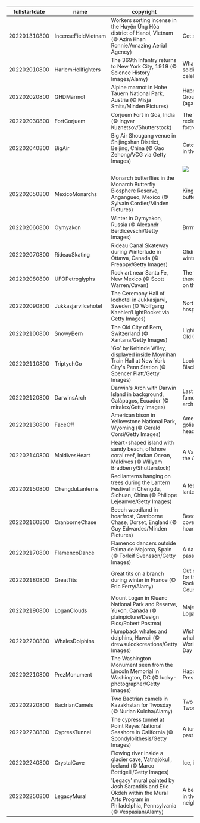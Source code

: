 |fullstartdate|name|copyright|title|image|
|--|--|--|--|--|
202201310800|IncenseFieldVietnam|Workers sorting incense in the Huyện Ứng Hòa district of Hanoi, Vietnam (© Azim Khan Ronnie/Amazing Aerial Agency)|Get set for Tết|![](/en-US/2022/02/202201310800IncenseFieldVietnam.jpg)|
202202010800|HarlemHellfighters|The 369th Infantry returns to New York City, 1919 (© Science History Images/Alamy)|What are these soldiers celebrating?|![](/en-US/2022/02/202202010800HarlemHellfighters.jpg)|
202202020800|GHDMarmot|Alpine marmot in Hohe Tauern National Park, Austria (© Misja Smits/Minden Pictures)|Happy Groundhog Day (again?)!|![](/en-US/2022/02/202202020800GHDMarmot.jpg)|
202202030800|FortCorjuem|Corjuem Fort in Goa, India (© Ingvar Kuznetsov/Shutterstock)|The forest reclaims a fortress|![](/en-US/2022/02/202202030800FortCorjuem.jpg)|
202202040800|BigAir|Big Air Shougang venue in Shijingshan District, Beijing, China (© Gao Zehong/VCG via Getty Images)|Catching big air in the Olympics|![](/en-US/2022/02/202202040800BigAir.jpg)|
||||![](/en-US/2022/02/.jpg)|
202202050800|MexicoMonarchs|Monarch butterflies in the Monarch Butterfly Biosphere Reserve, Angangueo, Mexico (© Sylvain Cordier/Minden Pictures)|King of the butterflies|![](/en-US/2022/02/202202050800MexicoMonarchs.jpg)|
202202060800|Oymyakon|Winter in Oymyakon, Russia (© Alexandr Berdicevschi/Getty Images)|Brrrrrrrr|![](/en-US/2022/02/202202060800Oymyakon.jpg)|
202202070800|RideauSkating|Rideau Canal Skateway during Winterlude in Ottawa, Canada (© Preappy/Getty Images)|Gliding through winter|![](/en-US/2022/02/202202070800RideauSkating.jpg)|
202202080800|UFOPetroglyphs|Rock art near Santa Fe, New Mexico (© Scott Warren/Cavan)|The truth is out there…but not on this rock|![](/en-US/2022/02/202202080800UFOPetroglyphs.jpg)|
202202090800|JukkasjarviIcehotel|The Ceremony Hall of Icehotel in Jukkasjarvi, Sweden (© Wolfgang Kaehler/LightRocket via Getty Images)|Northern hospitality|![](/en-US/2022/02/202202090800JukkasjarviIcehotel.jpg)|
202202100800|SnowyBern|The Old City of Bern, Switzerland (© Xantana/Getty Images)|Lights of the Old City|![](/en-US/2022/02/202202100800SnowyBern.jpg)|
202202110800|TriptychGo|'Go' by Kehinde Wiley, displayed inside Moynihan Train Hall at New York City's Penn Station (© Spencer Platt/Getty Images)|Look up to Black pride|![](/en-US/2022/02/202202110800TriptychGo.jpg)|
202202120800|DarwinsArch|Darwin's Arch with Darwin Island in background, Galápagos, Ecuador (© miralex/Getty Images)|Last days of a famous sea arch|![](/en-US/2022/02/202202120800DarwinsArch.jpg)|
202202130800|FaceOff|American bison in Yellowstone National Park, Wyoming (© Gerald Corsi/Getty Images)|American goliaths go head-to-head|![](/en-US/2022/02/202202130800FaceOff.jpg)|
202202140800|MaldivesHeart|Heart-shaped island with sandy beach, offshore coral reef, Indian Ocean, Maldives (© Willyam Bradberry/Shutterstock)|A Valentine in the Arabian Sea|![](/en-US/2022/02/202202140800MaldivesHeart.jpg)|
202202150800|ChengduLanterns|Red lanterns hanging on trees during the Lantern Festival in Chengdu, Sichuan, China (© Philippe Lejeanvre/Getty Images)|A festival of lanterns|![](/en-US/2022/02/202202150800ChengduLanterns.jpg)|
202202160800|CranborneChase|Beech woodland in hoarfrost, Cranborne Chase, Dorset, England (© Guy Edwardes/Minden Pictures)|Beech forest covered in hoarfrost|![](/en-US/2022/02/202202160800CranborneChase.jpg)|
202202170800|FlamencoDance|Flamenco dancers outside Palma de Majorca, Spain (© Torleif Svensson/Getty Images)|A dance of passion|![](/en-US/2022/02/202202170800FlamencoDance.jpg)|
202202180800|GreatTits|Great tits on a branch during winter in France (© Eric Ferry/Alamy)|Out on a limb for the Great Backyard Bird Count|![](/en-US/2022/02/202202180800GreatTits.jpg)|
202202190800|LoganClouds|Mount Logan in Kluane National Park and Reserve, Yukon, Canada (© plainpicture/Design Pics/Robert Postma)|Majestic Mount Logan|![](/en-US/2022/02/202202190800LoganClouds.jpg)|
202202200800|WhalesDolphins|Humpback whales and dolphins, Hawaii (© drewsulockcreations/Getty Images)|Wishing you a whale of a World Whale Day|![](/en-US/2022/02/202202200800WhalesDolphins.jpg)|
202202210800|PrezMonument|The Washington Monument seen from the Lincoln Memorial in Washington, DC (© lucky-photographer/Getty Images)|Happy Presidents Day|![](/en-US/2022/02/202202210800PrezMonument.jpg)|
202202220800|BactrianCamels|Two Bactrian camels in Kazakhstan for Twosday (© Nurlan Kulcha/Alamy)|Two for Twosday|![](/en-US/2022/02/202202220800BactrianCamels.jpg)|
202202230800|CypressTunnel|The cypress tunnel at Point Reyes National Seashore in California (© Spondylolithesis/Getty Images)|A tunnel to the past|![](/en-US/2022/02/202202230800CypressTunnel.jpg)|
202202240800|CrystalCave|Flowing river inside a glacier cave, Vatnajökull, Iceland (© Marco Bottigelli/Getty Images)|Ice, ice, caving|![](/en-US/2022/02/202202240800CrystalCave.jpg)|
202202250800|LegacyMural|'Legacy' mural painted by Josh Sarantitis and Eric Okdeh within the Mural Arts Program in Philadelphia, Pennsylvania (© Vespasian/Alamy)|A beautiful day in the neighborhood…|![](/en-US/2022/02/202202250800LegacyMural.jpg)|
